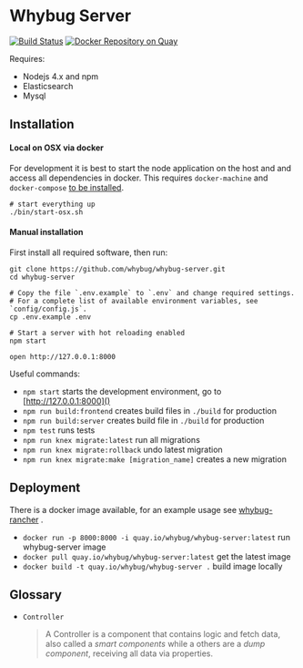 # Whybug Server
[![Build Status](https://travis-ci.org/whybug/whybug-server.svg?branch=master)](https://travis-ci.org/whybug/whybug-server)
[![Docker Repository on Quay](https://quay.io/repository/whybug/whybug-server/status "Docker Repository on Quay")](https://quay.io/repository/whybug/whybug-server)

Requires:

  * Nodejs 4.x and npm
  * Elasticsearch
  * Mysql

## Installation

#### Local on OSX via docker

For development it is best to start the node application on the host and
and access all dependencies in docker. This requires `docker-machine` and
`docker-compose` [to be installed](https://docs.docker.com/mac/step_one/).

    # start everything up
    ./bin/start-osx.sh


#### Manual installation

First install all required software, then run:

    git clone https://github.com/whybug/whybug-server.git
    cd whybug-server

    # Copy the file `.env.example` to `.env` and change required settings.
    # For a complete list of available environment variables, see `config/config.js`.
    cp .env.example .env

    # Start a server with hot reloading enabled
    npm start

    open http://127.0.0.1:8000

Useful commands:

 * `npm start` starts the development environment, go to [http://127.0.0.1:8000]()
 * `npm run build:frontend` creates build files in `./build` for production
 * `npm run build:server` creates build file in `./build` for production
 * `npm test` runs tests
 * `npm run knex migrate:latest` run all migrations
 * `npm run knex migrate:rollback` undo latest migration
 * `npm run knex migrate:make [migration_name]` creates a new migration

## Deployment

There is a docker image available, for an example usage see
[whybug-rancher](https://github.com/whybug/whybug-rancher) .

 * `docker run -p 8000:8000 -i quay.io/whybug/whybug-server:latest` run whybug-server image
 * `docker pull quay.io/whybug/whybug-server:latest`  get the latest image
 * `docker build -t quay.io/whybug/whybug-server .` build image locally

## Glossary

 - `Controller`

    > A Controller is a component that contains logic and fetch data, also
    called a _smart components_ while a others are a _dump component_,
    receiving all data via properties.
